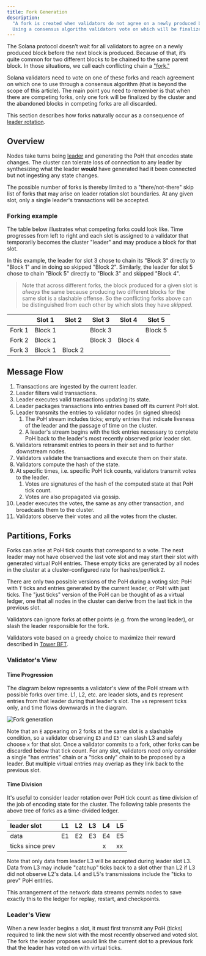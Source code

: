 ```yaml
---
title: Fork Generation
description:
  "A fork is created when validators do not agree on a newly produced block.
  Using a consensus algorithm validators vote on which will be finalized."
---
```


The Solana protocol doesn’t wait for all validators to agree on a newly produced
block before the next block is produced. Because of that, it’s quite common for
two different blocks to be chained to the same parent block. In those
situations, we call each conflicting chain a ["fork."](./fork-generation.md)

Solana validators need to vote on one of these forks and reach agreement on
which one to use through a consensus algorithm (that is beyond the scope of this
article). The main point you need to remember is that when there are competing
forks, only one fork will be finalized by the cluster and the abandoned blocks
in competing forks are all discarded.

This section describes how forks naturally occur as a consequence of
[leader rotation](./leader-rotation.md).

## Overview

Nodes take turns being [leader](https://solana.com/docs/terminology#leader) and
generating the PoH that encodes state changes. The cluster can tolerate loss of
connection to any leader by synthesizing what the leader _**would**_ have
generated had it been connected but not ingesting any state changes.

The possible number of forks is thereby limited to a "there/not-there" skip list
of forks that may arise on leader rotation slot boundaries. At any given slot,
only a single leader's transactions will be accepted.

### Forking example

The table below illustrates what competing forks could look like. Time
progresses from left to right and each slot is assigned to a validator that
temporarily becomes the cluster "leader" and may produce a block for that slot.

In this example, the leader for slot 3 chose to chain its "Block 3" directly to
"Block 1" and in doing so skipped "Block 2". Similarly, the leader for slot 5
chose to chain "Block 5" directly to "Block 3" and skipped "Block 4".

> Note that across different forks, the block produced for a given slot is
> _always_ the same because producing two different blocks for the same slot is
> a slashable offense. So the conflicting forks above can be distinguished from
> each other by which slots they have _skipped_.

|        | Slot 1  | Slot 2  | Slot 3  | Slot 4  | Slot 5  |
| ------ | ------- | ------- | ------- | ------- | ------- |
| Fork 1 | Block 1 |         | Block 3 |         | Block 5 |
| Fork 2 | Block 1 |         | Block 3 | Block 4 |         |
| Fork 3 | Block 1 | Block 2 |         |         |         |

## Message Flow

1. Transactions are ingested by the current leader.
2. Leader filters valid transactions.
3. Leader executes valid transactions updating its state.
4. Leader packages transactions into entries based off its current PoH slot.
5. Leader transmits the entries to validator nodes \(in signed shreds\)
   1. The PoH stream includes ticks; empty entries that indicate liveness of the
      leader and the passage of time on the cluster.
   2. A leader's stream begins with the tick entries necessary to complete PoH
      back to the leader's most recently observed prior leader slot.
6. Validators retransmit entries to peers in their set and to further downstream
   nodes.
7. Validators validate the transactions and execute them on their state.
8. Validators compute the hash of the state.
9. At specific times, i.e. specific PoH tick counts, validators transmit votes
   to the leader.
   1. Votes are signatures of the hash of the computed state at that PoH tick
      count.
   2. Votes are also propagated via gossip.
10. Leader executes the votes, the same as any other transaction, and broadcasts
    them to the cluster.
11. Validators observe their votes and all the votes from the cluster.

## Partitions, Forks

Forks can arise at PoH tick counts that correspond to a vote. The next leader
may not have observed the last vote slot and may start their slot with generated
virtual PoH entries. These empty ticks are generated by all nodes in the cluster
at a cluster-configured rate for hashes/per/tick `Z`.

There are only two possible versions of the PoH during a voting slot: PoH with
`T` ticks and entries generated by the current leader, or PoH with just ticks.
The "just ticks" version of the PoH can be thought of as a virtual ledger, one
that all nodes in the cluster can derive from the last tick in the previous
slot.

Validators can ignore forks at other points \(e.g. from the wrong leader\), or
slash the leader responsible for the fork.

Validators vote based on a greedy choice to maximize their reward described in
[Tower BFT](../implemented-proposals/tower-bft.md).

### Validator's View

#### Time Progression

The diagram below represents a validator's view of the PoH stream with possible
forks over time. L1, L2, etc. are leader slots, and `E`s represent entries from
that leader during that leader's slot. The `x`s represent ticks only, and time
flows downwards in the diagram.

![Fork generation](/img/fork-generation.svg)

Note that an `E` appearing on 2 forks at the same slot is a slashable condition,
so a validator observing `E3` and `E3'` can slash L3 and safely choose `x` for
that slot. Once a validator commits to a fork, other forks can be discarded
below that tick count. For any slot, validators need only consider a single "has
entries" chain or a "ticks only" chain to be proposed by a leader. But multiple
virtual entries may overlap as they link back to the previous slot.

#### Time Division

It's useful to consider leader rotation over PoH tick count as time division of
the job of encoding state for the cluster. The following table presents the
above tree of forks as a time-divided ledger.

| leader slot      | L1  | L2  | L3  | L4  | L5  |
| :--------------- | :-- | :-- | :-- | :-- | :-- |
| data             | E1  | E2  | E3  | E4  | E5  |
| ticks since prev |     |     |     | x   | xx  |

Note that only data from leader L3 will be accepted during leader slot L3. Data
from L3 may include "catchup" ticks back to a slot other than L2 if L3 did not
observe L2's data. L4 and L5's transmissions include the "ticks to prev" PoH
entries.

This arrangement of the network data streams permits nodes to save exactly this
to the ledger for replay, restart, and checkpoints.

### Leader's View

When a new leader begins a slot, it must first transmit any PoH \(ticks\)
required to link the new slot with the most recently observed and voted slot.
The fork the leader proposes would link the current slot to a previous fork that
the leader has voted on with virtual ticks.
